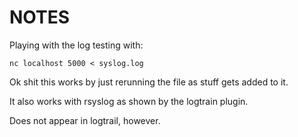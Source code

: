 # NOTES

Playing with the log testing with:

```
nc localhost 5000 < syslog.log
```

Ok shit this works by just rerunning the file as stuff gets added to it. 

It also works with rsyslog as shown by the logtrain plugin. 

Does not appear in logtrail, however.


